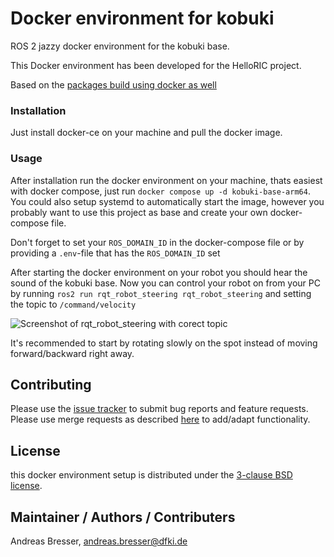 # Docker environment for kobuki
ROS 2 jazzy docker environment for the kobuki base.

This Docker environment has been developed for the HelloRIC project.

Based on the [packages build using docker as well](https://github.com/helloric/docker-kobuki-compile/)

### Installation
Just install docker-ce on your machine and pull the docker image.

### Usage
After installation run the docker environment on your machine, thats easiest with docker compose, just run `docker compose up -d kobuki-base-arm64`.
You could also setup systemd to automatically start the image, however you probably want to use this project as base and create your own docker-compose file.

Don't forget to set your `ROS_DOMAIN_ID` in the docker-compose file or by providing a `.env`-file that has the `ROS_DOMAIN_ID` set

After starting the docker environment on your robot you should hear the sound of the kobuki base.
Now you can control your robot on from your PC by running `ros2 run rqt_robot_steering rqt_robot_steering` and setting the topic to `/command/velocity`

![Screenshot of rqt_robot_steering with corect topic](https://github.com/user-attachments/assets/931b414c-93fc-4f22-bd5f-802e14e28659)

It's recommended to start by rotating slowly on the spot instead of moving forward/backward right away.

## Contributing
Please use the [issue tracker](https://github.com/helloric/docker-env-kobuki/issues) to submit bug reports and feature requests. Please use merge requests as described [here](/CONTRIBUTING.md) to add/adapt functionality. 

## License

this docker environment setup is distributed under the [3-clause BSD license](https://opensource.org/licenses/BSD-3-Clause).

## Maintainer / Authors / Contributers

Andreas Bresser, andreas.bresser@dfki.de

